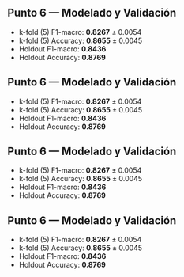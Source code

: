

## Punto 6 — Modelado y Validación
- k-fold (5) F1-macro: **0.8267** ± 0.0054
- k-fold (5) Accuracy: **0.8655** ± 0.0045
- Holdout F1-macro: **0.8436**
- Holdout Accuracy: **0.8769**


## Punto 6 — Modelado y Validación
- k-fold (5) F1-macro: **0.8267** ± 0.0054
- k-fold (5) Accuracy: **0.8655** ± 0.0045
- Holdout F1-macro: **0.8436**
- Holdout Accuracy: **0.8769**


## Punto 6 — Modelado y Validación
- k-fold (5) F1-macro: **0.8267** ± 0.0054
- k-fold (5) Accuracy: **0.8655** ± 0.0045
- Holdout F1-macro: **0.8436**
- Holdout Accuracy: **0.8769**


## Punto 6 — Modelado y Validación
- k-fold (5) F1-macro: **0.8267** ± 0.0054
- k-fold (5) Accuracy: **0.8655** ± 0.0045
- Holdout F1-macro: **0.8436**
- Holdout Accuracy: **0.8769**
